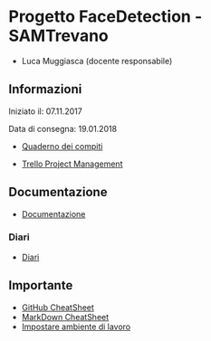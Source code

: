 # Progetto FaceDetection - SAMTrevano

- Luca Muggiasca (docente responsabile)

## Informazioni
Iniziato il: 07.11.2017

Data di consegna: 19.01.2018

- [Quaderno dei compiti](Documentazione/XXXX.pdf)

- [Trello Project Management](https://trello.com/b/PfylxN0O/facedetection)
  
## Documentazione
- [Documentazione](Documentazione/0_Documentazione.md)

### Diari
- [Diari](Documentazione/Diari/)





## Importante
- [GitHub CheatSheet](Guide/github-cheatsheet.pdf)
- [MarkDown CheatSheet](Guide/markdownCheatSheet.md)
- [Impostare ambiente di lavoro](Guide/ImpostareAmbienteLavoro.md)

